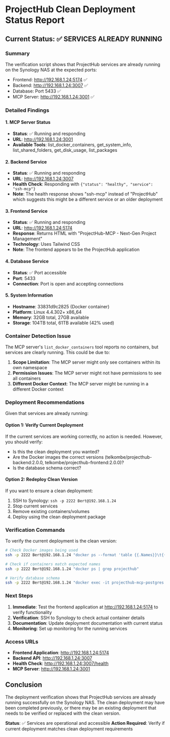 # ProjectHub Clean Deployment Status Report

## Current Status: ✅ SERVICES ALREADY RUNNING

### Summary
The verification script shows that ProjectHub services are already running on the Synology NAS at the expected ports:
- Frontend: http://192.168.1.24:5174 ✅
- Backend: http://192.168.1.24:3007 ✅  
- Database: Port 5433 ✅
- MCP Server: http://192.168.1.24:3001 ✅

### Detailed Findings

#### 1. MCP Server Status
- **Status**: ✅ Running and responding
- **URL**: http://192.168.1.24:3001
- **Available Tools**: list_docker_containers, get_system_info, list_shared_folders, get_disk_usage, list_packages

#### 2. Backend Service
- **Status**: ✅ Running and responding
- **URL**: http://192.168.1.24:3007
- **Health Check**: Responding with `{"status": "healthy", "service": "ssh-mcp"}`
- **Note**: The health response shows "ssh-mcp" instead of "ProjectHub" which suggests this might be a different service or an older deployment

#### 3. Frontend Service  
- **Status**: ✅ Running and responding
- **URL**: http://192.168.1.24:5174
- **Response**: Returns HTML with "ProjectHub-MCP - Next-Gen Project Management"
- **Technology**: Uses Tailwind CSS
- **Note**: The frontend appears to be the ProjectHub application

#### 4. Database Service
- **Status**: ✅ Port accessible
- **Port**: 5433
- **Connection**: Port is open and accepting connections

#### 5. System Information
- **Hostname**: 33831d9c2825 (Docker container)
- **Platform**: Linux 4.4.302+ x86_64
- **Memory**: 32GB total, 27GB available
- **Storage**: 104TB total, 61TB available (42% used)

### Container Detection Issue

The MCP server's `list_docker_containers` tool reports no containers, but services are clearly running. This could be due to:

1. **Scope Limitation**: The MCP server might only see containers within its own namespace
2. **Permission Issues**: The MCP server might not have permissions to see all containers
3. **Different Docker Context**: The MCP server might be running in a different Docker context

### Deployment Recommendations

Given that services are already running:

#### Option 1: Verify Current Deployment
If the current services are working correctly, no action is needed. However, you should verify:
- Is this the clean deployment you wanted?
- Are the Docker images the correct versions (telkombe/projecthub-backend:2.0.0, telkombe/projecthub-frontend:2.0.0)?
- Is the database schema correct?

#### Option 2: Redeploy Clean Version
If you want to ensure a clean deployment:
1. SSH to Synology: `ssh -p 2222 Bert@192.168.1.24`
2. Stop current services
3. Remove existing containers/volumes
4. Deploy using the clean deployment package

### Verification Commands

To verify the current deployment is the clean version:

```bash
# Check Docker images being used
ssh -p 2222 Bert@192.168.1.24 "docker ps --format 'table {{.Names}}\t{{.Image}}\t{{.Status}}'"

# Check if containers match expected names
ssh -p 2222 Bert@192.168.1.24 "docker ps | grep projecthub"

# Verify database schema
ssh -p 2222 Bert@192.168.1.24 "docker exec -it projecthub-mcp-postgres psql -U projecthub -d projecthub_mcp -c '\dt'"
```

### Next Steps

1. **Immediate**: Test the frontend application at http://192.168.1.24:5174 to verify functionality
2. **Verification**: SSH to Synology to check actual container details
3. **Documentation**: Update deployment documentation with current status
4. **Monitoring**: Set up monitoring for the running services

### Access URLs

- **Frontend Application**: http://192.168.1.24:5174
- **Backend API**: http://192.168.1.24:3007
- **Health Check**: http://192.168.1.24:3007/health
- **MCP Server**: http://192.168.1.24:3001

## Conclusion

The deployment verification shows that ProjectHub services are already running successfully on the Synology NAS. The clean deployment may have been completed previously, or there may be an existing deployment that needs to be verified or replaced with the clean version.

**Status**: ✅ Services are operational and accessible
**Action Required**: Verify if current deployment matches clean deployment requirements